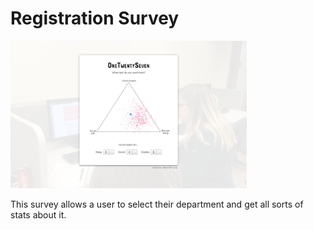 # Registration Survey

<img width="75%" src="img/screenshot.png" />

This survey allows a user to select their department and get all sorts of stats about it.
